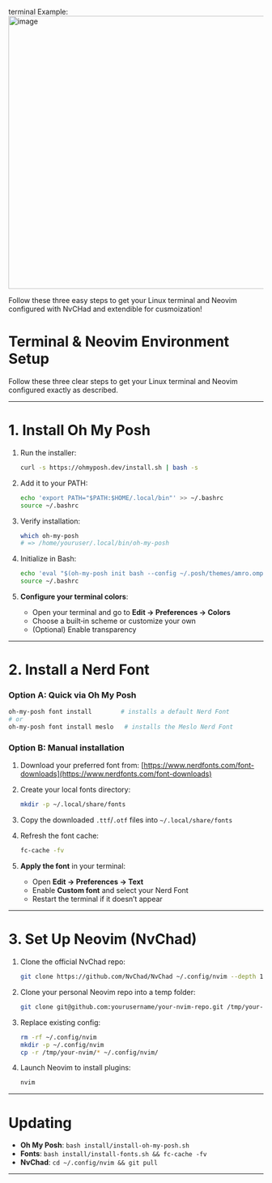 
terminal Example:
<img width="818" height="539" alt="image" src="https://github.com/user-attachments/assets/e0f2034d-ad58-4540-b1a8-ec02316e5232" />

Follow these three easy steps to get your Linux terminal and Neovim configured with NvCHad and extendible for cusmoization!
# Terminal & Neovim Environment Setup

Follow these three clear steps to get your Linux terminal and Neovim configured exactly as described.

---

# 1. Install Oh My Posh

1. Run the installer:

   ```bash
   curl -s https://ohmyposh.dev/install.sh | bash -s
   ```
2. Add it to your PATH:

   ```bash
   echo 'export PATH="$PATH:$HOME/.local/bin"' >> ~/.bashrc
   source ~/.bashrc
   ```
3. Verify installation:

   ```bash
   which oh-my-posh
   # => /home/youruser/.local/bin/oh-my-posh
   ```
4. Initialize in Bash:

   ```bash
   echo 'eval "$(oh-my-posh init bash --config ~/.posh/themes/amro.omp.json)"' >> ~/.bashrc
   source ~/.bashrc
   ```
5. **Configure your terminal colors**:

   * Open your terminal and go to **Edit → Preferences → Colors**
   * Choose a built‑in scheme or customize your own
   * (Optional) Enable transparency

---

# 2. Install a Nerd Font

### Option A: Quick via Oh My Posh

```bash
oh-my-posh font install        # installs a default Nerd Font
# or
oh-my-posh font install meslo   # installs the Meslo Nerd Font
```

### Option B: Manual installation

1. Download your preferred font from: [https://www.nerdfonts.com/font-downloads](https://www.nerdfonts.com/font-downloads)
2. Create your local fonts directory:

   ```bash
   mkdir -p ~/.local/share/fonts
   ```
3. Copy the downloaded `.ttf`/`.otf` files into `~/.local/share/fonts`
4. Refresh the font cache:

   ```bash
   fc-cache -fv
   ```
5. **Apply the font** in your terminal:

   * Open **Edit → Preferences → Text**
   * Enable **Custom font** and select your Nerd Font
   * Restart the terminal if it doesn’t appear

---

# 3. Set Up Neovim (NvChad)

1. Clone the official NvChad repo:

   ```bash
   git clone https://github.com/NvChad/NvChad ~/.config/nvim --depth 1
   ```
2. Clone your personal Neovim repo into a temp folder:

   ```bash
   git clone git@github.com:yourusername/your-nvim-repo.git /tmp/your-nvim
   ```
3. Replace existing config:

   ```bash
   rm -rf ~/.config/nvim
   mkdir -p ~/.config/nvim
   cp -r /tmp/your-nvim/* ~/.config/nvim/
   ```
4. Launch Neovim to install plugins:

   ```bash
   nvim
   ```

---

# Updating

* **Oh My Posh**: `bash install/install-oh-my-posh.sh`
* **Fonts**: `bash install/install-fonts.sh && fc-cache -fv`
* **NvChad**: `cd ~/.config/nvim && git pull`

---



